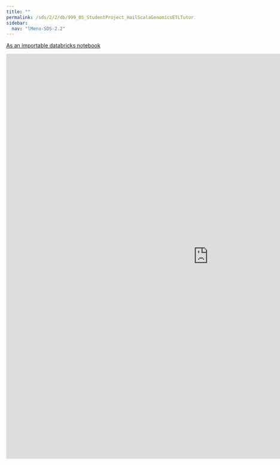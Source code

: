 ```yaml
---
title: ""
permalink: /sds/2/2/db/999_05_StudentProject_HailScalaGenomicsETLTutorial/
sidebar:
  nav: "lMenu-SDS-2.2"
---
```


[As an importable databricks notebook](https://lamastex.github.io/scalable-data-science/sds/2/2/db/999_05_StudentProject_HailScalaGenomicsETLTutorial.html)

<iframe src="https://lamastex.github.io/scalable-data-science/sds/2/2/db/999_05_StudentProject_HailScalaGenomicsETLTutorial" width="1080" height="1080" frameborder="0"></iframe>
